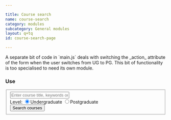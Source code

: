 ```yaml
---

title: Course search
name: course-search
category: modules
subcategory: General modules
layout: q+tq
id: course-search-page

---
```


<div class="lead"><p>A separate bit of code in `main.js` deals with switching the _action_ attribute of the form when the user switches from UG to PG. This bit of functionality is too specialised to need its own module.</p></div>


### Use

<form method="get" action="/study/undergraduate/courses/search" class="c-form" id="Course-Search">
  <fieldset>
    <div class="c-form__element">
      <input class="c-form__input c-form__input--text" type="text" name="q" placeholder="Enter course title, keywords or UCAS code">
    </div>
    <div class="c-form__element">
      <label class="c-form__label is-hidden" for="level">Level:</label>
      <input class="c-form__radio" type="radio" id="level-undergraduate" name="level" value="undergraduate" checked="checked"><label for="level-undergraduate" class="c-form__label">Undergraduate</label>
      <input class="c-form__radio" type="radio" id="level-postgraduate" name="level" value="postgraduate"><label for="level-postgraduate" class="c-form__label">Postgraduate</label>
    </div>
    <div class="c-form__element">
      <input id="level" type="hidden" name="level" value="undergraduate"><button class="c-btn  c-btn--block c-btn--medium" type="submit">Search courses<i class="c-icon c-icon--after c-icon--search"></i></button>
    </div>
  </fieldset>
</form>